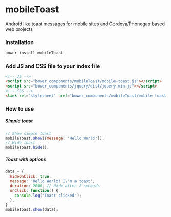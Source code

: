 # mobileToast
Android like toast messages for mobile sites and Cordova/Phonegap based web projects

### Installation
```sh
bower install mobileToast
```

### Add JS and CSS file to your index file
```html
<!-- JS -->
<script src="bower_components/mobileToast/mobile-toast.js"></script>
<script src="bower_components/jquery/dist/jquery.min.js"></script>
<!-- CSS -->
<link rel="stylesheet" href="bower_components/mobileToast/mobile-toast.css" />
```

### How to use

##### Simple toast 
```javascript
// Show simple toast
mobileToast.show({message: 'Hello World'});
// Hide toast
mobileToast.hide();
```
##### Toast with options
```javascript
data = {
  hideOnClick: true,
  message: 'Hello World! I\'m a toast',
  duration: 2000, // Hide after 2 seconds
  onClick: function() {
    console.log('Toast clicked');
  },
}
mobileToast.show(data);
```
